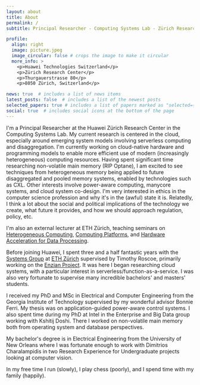 ```yaml
---
layout: about
title: About
permalink: /
subtitle: Principal Researcher - Computing Systems Lab - Zürich Research Center - Huawei Technologies

profile:
  align: right
  image: picture.jpeg
  image_circular: false # crops the image to make it circular
  more_info: >
    <p>Huawei Technologies Switzerland</p>
    <p>Zürich Research Center</p>
    <p>Thurgauerstrasse 80</p>
    <p>8050 Zürich, Switzerland</p>

news: true  # includes a list of news items
latest_posts: false  # includes a list of the newest posts
selected_papers: true # includes a list of papers marked as "selected={true}"
social: true  # includes social icons at the bottom of the page
---
```


I'm a Principal Researcher at the Huawei Zürich Research Center in the Computing Systems Lab. 
My current research is centered in the cloud, especially around emerging system models involving serverless computing and disaggregation. 
I'm currently working on cloud-native hardware and programming models to enable more efficient use of modern (increasingly heterogeneous) computing resources. 
Having spent significant time researching non-volatile main memory (RIP Optane), I am excited to see techniques from heterogeneous memory being applied to future disaggregated and pooled memory systems, enabled by technologies such as CXL. 
Other interests involve power-aware computing, manycore systems, and cloud system co-design. 
I'm very interested in ethics in the computer science profession and why it's in the (awful) state it is. 
Relatedly, I think a lot about the social and political implications of the technology we create, what future it provides, and how we should approach regulation, policy, etc.

I'm also an external lecturer at ETH Zürich, teaching seminars on [Heterogeneous Computing](https://systems.ethz.ch/education/courses/2023-spring/heterogeneous-systems-seminar.html), [Computing Platforms](https://systems.ethz.ch/education/courses/2023-spring/ComputingPlatforms.html), and [Hardware Acceleration for Data Processing](https://systems.ethz.ch/education/courses/2023-autumn-semester/hardware-acceleration-for-data-processing.html). 

Before joining Huawei, I spent three and a half fantastic years with the [Systems Group](https://systems.ethz.ch) at [ETH Zürich](https://ethz.ch) supervised by Timothy Roscoe, primarily working on the [Enzian Project](https://enzian.systems). 
It was here I began researching cloud systems, with a particular interest in serverless/function-as-a-service. 
I was also very fortunate to supervise many incredible bachelors' and masters' students.

I received my PhD and MSc in Electrical and Computer Engineering from the Georgia Institute of Technology supervised by my wonderful advisor Bonnie Ferri. 
My thesis was on application-guided power-aware control systems. 
I also spent time during my PhD at Intel in the Enterprise and Big Data group working with Kshitij Doshi. 
There I worked on non-volatile main memory both from operating system and database perspectives. 

My bachelor's degree is in Electrical Engineering from the University of New Orleans where I was fortunate enough to work with Dimitrios Charalampidis in two Research Experience for Undergraduate projects looking at computer vision.

In my free time I run (slowly), I play chess (poorly), and I spend time with my family (happily).

